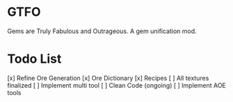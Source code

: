# GTFO
Gems are Truly Fabulous and Outrageous. A gem unification mod. 


# Todo List

[x] Refine Ore Generation
[x] Ore Dictionary
[x] Recipes
[ ] All textures finalized
[ ] Implement multi tool
[ ] Clean Code (ongoing)
[ ] Implement AOE tools
